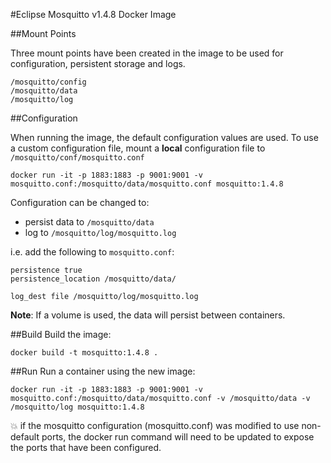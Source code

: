 #Eclipse Mosquitto v1.4.8 Docker Image

##Mount Points

Three mount points have been created in the image to be used for configuration, persistent storage and logs.
```
/mosquitto/config
/mosquitto/data
/mosquitto/log
```


##Configuration

When running the image, the default configuration values are used. 
To use a custom configuration file, mount a **local** configuration file to `/mosquitto/conf/mosquitto.conf`
```
docker run -it -p 1883:1883 -p 9001:9001 -v mosquitto.conf:/mosquitto/data/mosquitto.conf mosquitto:1.4.8
```

Configuration can be changed to:

* persist data to `/mosquitto/data` 
* log to `/mosquitto/log/mosquitto.log`

i.e. add the following to `mosquitto.conf`:
```
persistence true
persistence_location /mosquitto/data/

log_dest file /mosquitto/log/mosquitto.log
```

**Note**: If a volume is used, the data will persist between containers.

##Build
Build the image:
```
docker build -t mosquitto:1.4.8 .
```

##Run
Run a container using the new image:
```
docker run -it -p 1883:1883 -p 9001:9001 -v mosquitto.conf:/mosquitto/data/mosquitto.conf -v /mosquitto/data -v /mosquitto/log mosquitto:1.4.8
```
:boom: if the mosquitto configuration (mosquitto.conf) was modified
to use non-default ports, the docker run command will need to be updated
to expose the ports that have been configured.
